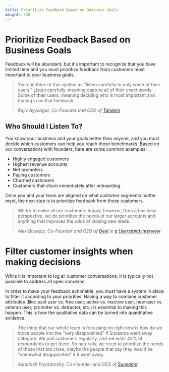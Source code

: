 ```yaml
---
title: Prioritize Feedback Based on Business Goals
weight: 230
---
```


# Prioritize Feedback Based on Business Goals

Feedback will be abundant, but it's important to recognize that you have limited time and you must prioritize feedback from customers most important to your business goals.

> You can think of this system as "listen carefully to only some of their users." Listen carefully, meaning capture all of their exact words. Some of their users, meaning deciding who is most important and honing in on that feedback.
>
> _Rajiv Ayyangar, Co-Founder and CEO of [Tandem](https://tandem.chat)_

## Who Should I Listen To?

You know your business and your goals better than anyone, and you must decide which customers can help you reach those benchmarks. Based on our conversations with founders, here are some common examples:

- Highly engaged customers
- Highest revenue accounts
- Net promoters
- Paying customers
- Churned customers
- Customers that churn immediately after onboarding.

Once you and your team are aligned on what customer segments matter msot, the next step is to prioritize feedback from those customers.

> We try to make all our customers happy; however, from a business perspective, we do prioritize the needs of our larger accounts and anything that improves the odds of closing new leads.
>
> _Alex Bouaziz, Co-Founder and CEO of [Deel](https://letsdeel.com) in [a Userstand Interview](https://www.heraldhq.com/userstand/how-deels-customer-service-fuels-its-growth)_

# Filter customer insights when making decisions

While it is important to log all customer conversations, it is typically not possible to address all open concerns.

In order to make your feedback actionable, you must have a system in place to filter it according to your priorities. Having a way to combine customer attributes (like: paid user vs. free user, active vs. inactive user, new user vs. veteran user, promoter vs. detractor, etc.) is essential to making this happen. This is how the qualitative data can be turned into quantitative evidence.

> The thing that our whole team is focussing on right now is how do we move people into the "very disappointed" if Sunsama went away category. We poll customers regularly, and we want 40% of respondents to get there. So naturally, we need to prioritize the needs of those that are close, maybe the people that say they would be "somewhat disappointed" if it went away.
>
> _Ashutosh Priyadarshy, Co-Founder and CEO of [Sunsama](https://sunsama.com)_

